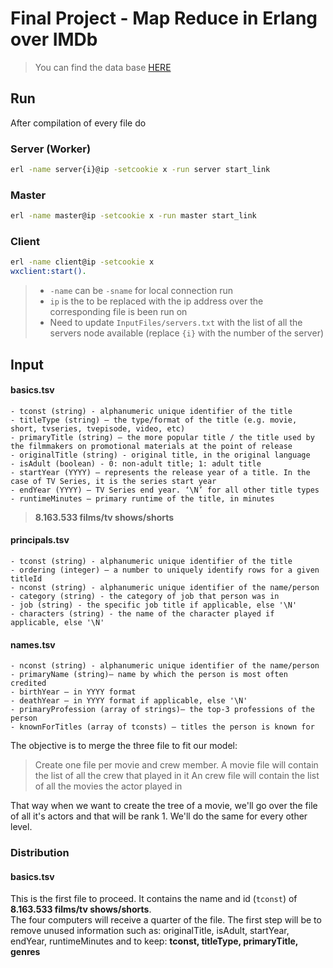# Final Project - Map Reduce in Erlang over IMDb

> You can find the data base [HERE](https://datasets.imdbws.com)

## Run

After compilation of every file do

### Server (Worker)
```bash
erl -name server{i}@ip -setcookie x -run server start_link
```

### Master
```bash
erl -name master@ip -setcookie x -run master start_link
```

### Client
```bash
erl -name client@ip -setcookie x
wxclient:start().
```

>   * `-name` can be `-sname` for local connection run
>   * `ip` is the to be replaced with the ip address over the corresponding file is been run on
>   * Need to update `InputFiles/servers.txt` with the list of all the servers node available (replace `{i}` with the number of the server)


## Input

#### basics.tsv 
    - tconst (string) - alphanumeric unique identifier of the title  
    - titleType (string) – the type/format of the title (e.g. movie, short, tvseries, tvepisode, video, etc)
    - primaryTitle (string) – the more popular title / the title used by the filmmakers on promotional materials at the point of release  
    - originalTitle (string) - original title, in the original language  
    - isAdult (boolean) - 0: non-adult title; 1: adult title  
    - startYear (YYYY) – represents the release year of a title. In the case of TV Series, it is the series start year  
    - endYear (YYYY) – TV Series end year. ‘\N’ for all other title types  
    - runtimeMinutes – primary runtime of the title, in minutes

> __8.163.533 films/tv shows/shorts__

#### principals.tsv  
    - tconst (string) - alphanumeric unique identifier of the title  
    - ordering (integer) – a number to uniquely identify rows for a given titleId  
    - nconst (string) - alphanumeric unique identifier of the name/person  
    - category (string) - the category of job that person was in  
    - job (string) - the specific job title if applicable, else '\N'  
    - characters (string) - the name of the character played if applicable, else '\N'  
#### names.tsv  
    - nconst (string) - alphanumeric unique identifier of the name/person  
    - primaryName (string)– name by which the person is most often credited  
    - birthYear – in YYYY format  
    - deathYear – in YYYY format if applicable, else '\N'  
    - primaryProfession (array of strings)– the top-3 professions of the person  
    - knownForTitles (array of tconsts) – titles the person is known for  

The objective is to merge the three file to fit our model:  
> Create one file per movie and crew member. 
> A movie file will contain the list of all the crew that played in it
> An crew file will contain the list of all the movies the actor played in

That way when we want to create the tree of a movie, we'll go over the file of all it's actors and that will be rank 1.
We'll do the same for every other level.

### Distribution

#### basics.tsv
This is the first file to proceed. It contains the name and id (`tconst`) of __8.163.533 films/tv shows/shorts__.  
The four computers will receive a quarter of the file.
The first step will be to remove unused information such as: originalTitle, isAdult, startYear, endYear, runtimeMinutes
and to keep: **tconst, titleType, primaryTitle, genres**

